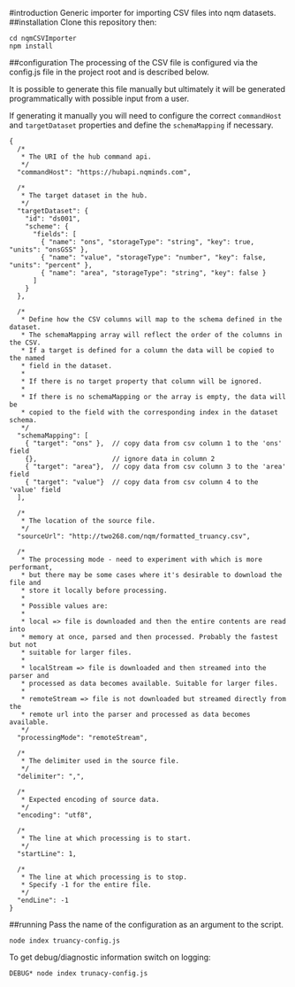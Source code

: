 #introduction
Generic importer for importing CSV files into nqm datasets.
##installation
Clone this repository then:
```
cd nqmCSVImporter
npm install
```
##configuration
The processing of the CSV file is configured via the config.js file in the project root and is described below.

It is possible to generate this file manually but ultimately it will be generated programmatically with possible input from a user.

If generating it manually you will need to configure the correct ```commandHost``` and ```targetDataset``` properties and define the ```schemaMapping``` if necessary.
```
{
  /*
   * The URI of the hub command api.
   */
  "commandHost": "https://hubapi.nqminds.com",

  /*
   * The target dataset in the hub.
   */
  "targetDataset": {
    "id": "ds001",
    "scheme": {
      "fields": [
        { "name": "ons", "storageType": "string", "key": true, "units": "onsGSS" },
        { "name": "value", "storageType": "number", "key": false, "units": "percent" },
        { "name": "area", "storageType": "string", "key": false }
      ]
    }
  },

  /*
   * Define how the CSV columns will map to the schema defined in the dataset.
   * The schemaMapping array will reflect the order of the columns in the CSV.
   * If a target is defined for a column the data will be copied to the named
   * field in the dataset.
   *
   * If there is no target property that column will be ignored.
   *
   * If there is no schemaMapping or the array is empty, the data will be
   * copied to the field with the corresponding index in the dataset schema.
   */
  "schemaMapping": [
    { "target": "ons" },  // copy data from csv column 1 to the 'ons' field
    {},                   // ignore data in column 2
    { "target": "area"},  // copy data from csv column 3 to the 'area' field
    { "target": "value"}  // copy data from csv column 4 to the 'value' field
  ],

  /*
   * The location of the source file.
   */
  "sourceUrl": "http://two268.com/nqm/formatted_truancy.csv",

  /*
   * The processing mode - need to experiment with which is more performant,
   * but there may be some cases where it's desirable to download the file and
   * store it locally before processing.
   *
   * Possible values are:
   *
   * local => file is downloaded and then the entire contents are read into
   * memory at once, parsed and then processed. Probably the fastest but not
   * suitable for larger files.
   *
   * localStream => file is downloaded and then streamed into the parser and
   * processed as data becomes available. Suitable for larger files.
   *
   * remoteStream => file is not downloaded but streamed directly from the
   * remote url into the parser and processed as data becomes available.
   */
  "processingMode": "remoteStream",

  /*
   * The delimiter used in the source file.
   */
  "delimiter": ",",

  /*
   * Expected encoding of source data.
   */
  "encoding": "utf8",

  /*
   * The line at which processing is to start.
   */
  "startLine": 1,

  /*
   * The line at which processing is to stop.
   * Specify -1 for the entire file.
   */
  "endLine": -1
}
```
##running
Pass the name of the configuration as an argument to the script.
```
node index truancy-config.js
```
To get debug/diagnostic information switch on logging:
```
DEBUG* node index trunacy-config.js
```
